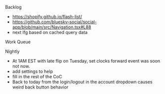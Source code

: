 Backlog
* https://shopify.github.io/flash-list/
* https://github.com/bluesky-social/social-app/blob/main/src/Navigation.tsx#L88
* next lfg based on cached query data

Work Queue

Nightly
* At 1AM EST with late flip on Tuesday, set clocks forward event was soon not now.
* add settings to help
* fill in the rest of the CoC
* Back to today from the login/logout in the account dropdown causes weird back button behavior
